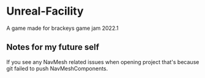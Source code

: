 # Unreal-Facility
 A game made for brackeys game jam 2022.1

## Notes for my future self
If you see any NavMesh related issues when opening project that's because git failed to push NavMeshComponents. 
